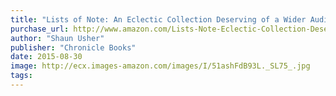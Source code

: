 ```yaml
---
title: "Lists of Note: An Eclectic Collection Deserving of a Wider Audience"
purchase_url: http://www.amazon.com/Lists-Note-Eclectic-Collection-Deserving/dp/1452144575%3FSubscriptionId%3DAKIAIVZLK2PABGQI2KAQ%26tag%3Deverrail-20%26linkCode%3Dxm2%26camp%3D2025%26creative%3D165953%26creativeASIN%3D1452144575
author: "Shaun Usher"
publisher: "Chronicle Books"
date: 2015-08-30
image: http://ecx.images-amazon.com/images/I/51ashFdB93L._SL75_.jpg
tags:
---
```



